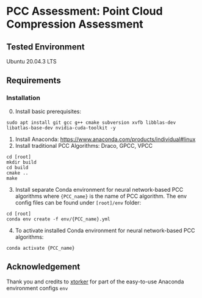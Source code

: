 # PCC Assessment: Point Cloud Compression Assessment
## Tested Environment
Ubuntu 20.04.3 LTS
## Requirements
### Installation
0. Install basic prerequisites:
```shell
sudo apt install git gcc g++ cmake subversion xvfb libblas-dev libatlas-base-dev nvidia-cuda-toolkit -y
```
1. Install Anaconda: https://www.anaconda.com/products/individual#linux
2. Install traditional PCC Algorithms: Draco, GPCC, VPCC
```shell
cd [root]
mkdir build
cd build
cmake ..
make
```
3. Install separate Conda environment for neural network-based PCC algorithms where ```{PCC_name}``` is the name of PCC algorithm. The env config files can be found under ```[root]/env``` folder: 
```shell
cd [root]
conda env create -f env/{PCC_name}.yml
```
4. To activate installed Conda environment for neural network-based PCC algorithms: 
```shell
conda activate {PCC_name}
```

## Acknowledgement
Thank you and credits to [xtorker](https://github.com/xtorker/PCCArena) for part of the easy-to-use Anaconda environment configs `env`
